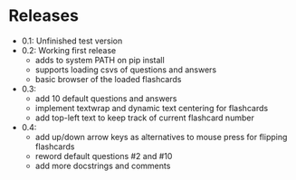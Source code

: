# Releases

- 0.1: Unfinished test version
- 0.2: Working first release
   - adds to system PATH on pip install
   - supports loading csvs of questions and answers
   - basic browser of the loaded flashcards
- 0.3: 
   - add 10 default questions and answers
   - implement textwrap and dynamic text centering for flashcards
   - add top-left text to keep track of current flashcard number
- 0.4:
  - add up/down arrow keys as alternatives to mouse press for flipping flashcards
  - reword default questions #2 and #10
  - add more docstrings and comments
